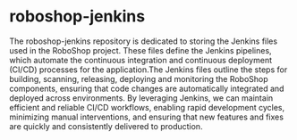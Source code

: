 # roboshop-jenkins

The roboshop-jenkins repository is dedicated to storing the Jenkins files used in the RoboShop project. These files 
define the Jenkins pipelines, which automate the continuous integration and continuous deployment (CI/CD) processes for 
the application.The Jenkins files outline the steps for building, scanning, releasing, deploying and monitoring the 
RoboShop components, ensuring that code changes are automatically integrated and deployed across environments. By 
leveraging Jenkins, we can maintain efficient and reliable CI/CD workflows, enabling rapid development cycles, minimizing
manual interventions, and ensuring that new features and fixes are quickly and consistently delivered to production.
